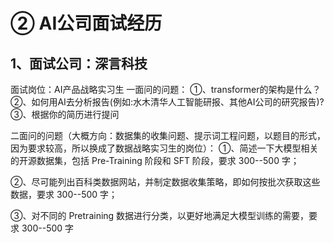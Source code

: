 # ② AI公司面试经历

## 1、面试公司：深言科技

面试岗位：AI产品战略实习生
一面问的问题：
①、transformer的架构是什么？
②、如何用AI去分析报告(例如:水木清华人工智能研报、其他AI公司的研究报告)?
③、根据你的简历进行提问

二面问的问题（大概方向：数据集的收集问题、提示词工程问题，以题目的形式，因为要求较高，所以换成了数据战略实习生的岗位）：
①、简述一下大模型相关的开源数据集，包括 Pre-Training 阶段和 SFT 阶段，要求 300--500 字；

②、尽可能列出百科类数据网站，并制定数据收集策略，即如何按批次获取这些数据，要求 300--500 字；

③、对不同的 Pretraining 数据进行分类，以更好地满足大模型训练的需要，要求 300--500 字
